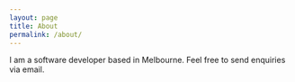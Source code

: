 ```yaml
---
layout: page
title: About
permalink: /about/
---
```


I am a software developer based in Melbourne. Feel free to send enquiries via email. 
